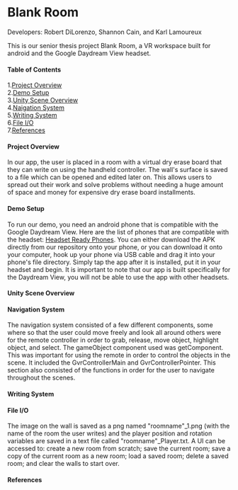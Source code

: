 # Blank Room 

Developers: Robert DiLorenzo, Shannon Cain, and Karl Lamoureux

This is  our senior thesis project Blank Room, a VR workspace built for android and the Google Daydream View headset. 

#### Table of Contents
1.[Project Overview](#project-overview)<br>
2.[Demo Setup](#demo-setup)<br>
3.[Unity Scene Overview](#scene-overview)<br>
4.[Naigation System](#navigation-system)<br>
5.[Writing System](#writing-system)<br>
6.[File I/O](#file-io)<br>
7.[References](#references)<br>

<a name="project-overview"></a>
#### Project Overview
In our app, the user is placed in a room with a virtual dry erase board that they can write on using the handheld controller. The wall's surface is saved to a file which can be opened and edited later on. This allows users to spread out their work and solve problems without needing a huge amount of space and money for expensive dry erase board installments. 

<a name="demo-setup"></a>
#### Demo Setup
To run our demo, you need an android phone that is compatible with the Google Daydream View. Here are the list of phones that are compatible with the headset: [Headset Ready Phones](https://vr.google.com/daydream/smartphonevr/phones/). You can either download the APK directly from our repository onto your phone, or you can download it onto your computer, hook up your phone via USB cable and drag it into your phone's file directory. Simply tap the app after it is installed, put it in your headset and begin. It is important to note that our app is built specifically for the Daydream View, you will not be able to use the app with other headsets. 

<a name="scene-overview"></a>
#### Unity Scene Overview

<a name="navigation-system"></a>
#### Navigation System
The navigation system consisted of a few different components, some where so that the user could move freely and look all around others were for the remote controller in order to grab, release, move object, highlight object, and select. The gameObject component used was getComponent. This was important for using the remote in order to control the objects in the scene. It included the GvrControllerMain and GvrControllerPointer. This section also consisted of the functions in order for the user to navigate throughout the scenes.

<a name="writing-system"></a>
#### Writing System

<a name="file-io"></a>
#### File I/O
The image on the wall is saved as a png named "roomname"_1.png (with the name of the room the user writes) and the player position and rotation variables are saved in a text file called "roomname"_Player.txt. A UI can be accessed to: create a new room from scratch; save the current room; save a copy of the current room as a new room; load a saved room; delete a saved room; and clear the walls to start over.

<a name="references"></a>
#### References

